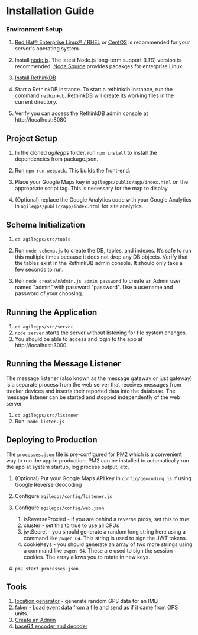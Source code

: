 
# Installation Guide

### Environment Setup
1. [Red Hat® Enterprise Linux® / RHEL](https://www.redhat.com/en/technologies/linux-platforms/enterprise-linux) or [CentOS](https://www.centos.org/) is recommended for your server's operating system.

1. Install [node.js](https://nodejs.org/). The latest Node.js long-term support (LTS) version is recommended. [Node Source](https://github.com/nodesource/distributions/blob/master/README.md#rpm) provides pacakges for enterprise Linux. 

1. [Install RethinkDB](https://rethinkdb.com/docs/install/centos/)

1. Start a RethinkDB instance. To start a rethinkdb instance, run the command `rethinkdb`. RethinkDB will create its working files in the current directory.

1. Verify you can access the RethinkDB admin console at http://localhost:8080

## Project Setup

1. In the cloned *agilegps* folder, run ```npm install``` to install the dependencies from package.json.

1. Run ```npm run webpack```. This builds the front-end.

1. Place your Google Maps key in `agilegps/public/app/index.html` on the appropriate script tag. This is necessary for the map to display.

1. (Optional) replace the Google Analytics code with your Google Analytics in `agilegps/public/app/index.html` for site analytics.

## Schema Initialization

1. ```cd agilegps/src/tools```

1. Run ```node schema.js``` to create the DB, tables, and indexes. It’s safe to run this multiple times because it does not drop any DB objects. Verify that the tables exist in the RethinkDB admin console. It should only take a few seconds to run.

1. Run ```node createAnAdmin.js admin password``` to create an Admin user named "admin" with password "password". Use a username and password of your choosing.

## Running the Application

1. ```cd agilegps/src/server```
1. ```node server``` starts the server without listening for file system changes.
1. You should be able to access and login to the app at http://localhost:3000

## Running the Message Listener

The message listener (also known as the message gateway or just gateway) is a separate process from the web server that receives messages from tracker devices and inserts their reported data into the database. The message listener can be started and stopped independently of the web server.

1. ```cd agilegps/src/listener```
1. Run: ```node listen.js```

## Deploying to Production

The `processes.json` file is pre-configured for [PM2](http://pm2.keymetrics.io/) which is a convenient way to run the app in production. PM2 can be installed to automatically run the app at system startup, log process output, etc.

1. (Optional) Put your Google Maps API key in ```config/geocoding.js``` if using Google Reverse Geocoding

1. Configure `agilegps/config/listener.js`

1. Configure `agilegps/config/web.json`
   1. isReverseProxied - if you are behind a reverse proxy, set this to true
   1. cluster - set this to true to use all CPUs
   1. jwtSecret - you should generate a random long string here using a command like `pwgen 64`. This string is used to sign the JWT tokens.
   1. cookieKeys - you should generate an array of two more strings using a command like `pwgen 64`. These are used to sign the session cookies. The array allows you to rotate in new keys.

1. ```pm2 start processes.json```  

## Tools

1. [location generator](https://github.com/llambda/agilegps/blob/master/src/tools/locgenerator.js) - generate random GPS data for an IMEI
1. [faker](https://github.com/llambda/agilegps/blob/master/src/tools/faker.js) - Load event data from a file and send as if it came from GPS units.
1. [Create an Admin](https://github.com/llambda/agilegps/blob/master/src/tools/createAnAdmin.js)
1. [base64 encoder and decoder](https://decodotron.com/)
